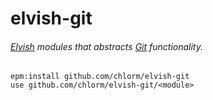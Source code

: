 # elvish-git

###### [Elvish](https://elv.sh) modules that abstracts [Git](https://git-scm.com) functionality.

```elvish
epm:install github.com/chlorm/elvish-git
use github.com/chlorm/elvish-git/<module>
```
